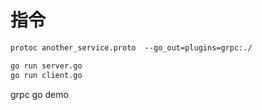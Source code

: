 # 指令
```protobuf
protoc another_service.proto  --go_out=plugins=grpc:./

go run server.go
go run client.go


```

grpc go demo